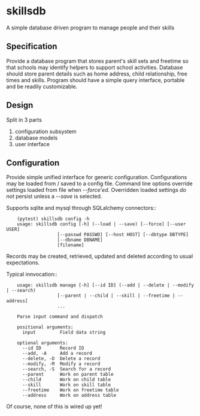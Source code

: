 skillsdb
========
A simple database driven program to manage people and their skills

Specification
-------------
Provide a database program that stores parent's skill sets and freetime so that
schools may identify helpers to support school activities.  Database
should store parent details such as home address, child relationship,
free times and skills.  Program should have a simple query interface,
portable and be readily customizable.

Design
------
Split in 3 parts

1. configuration subsystem
2. database models
3. user interface

Configuration
-------------
Provide simple unified interface for generic
configuration. Configurations may be loaded from / saved to a  config
file.  Command line options override settings loaded from file when
*--force'ed*.  Overridden loaded settings _do not_ persist unless a
*--save* is selected.

Supports sqlite and mysql through SQLalchemy connectors::

        (pytest) skillsdb config -h
        usage: skillsdb config [-h] (--load | --save) [--force] [--user USER]
                       [--passwd PASSWD] [--host HOST] [--dbtype DBTYPE]
                       [--dbname DBNAME]
                       [filename]
                       
Records may be created, retrieved, updated and deleted according to
usual expectations.

Typical innvocation::

        usage: skillsdb manage [-h] [--id ID] (--add | --delete | --modify | --search)
                       [--parent | --child | --skill | --freetime | --address]
                       ...

        Parse input command and dispatch

        positional arguments:
          input         Field data string

        optional arguments:
          --id ID       Record ID
          --add, -A     Add a record
          --delete, -D  Delete a record
          --modify, -M  Modify a record
          --search, -S  Search for a record
          --parent      Work on parent table
          --child       Work on child table
          --skill       Work on skill table
          --freetime    Work on freetime table
          --address     Work on address table

Of course, none of this is wired up yet!

